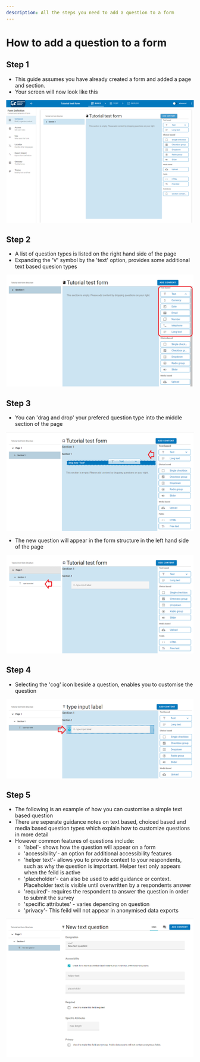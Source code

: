 ```yaml
---
description: All the steps you need to add a question to a form
---
```


# How to add a question to a form

## Step 1

* This guide assumes you have already created a form and added a page and section.
* Your screen will now look like this

![Screenshot showing a blank section](<../../.gitbook/assets/image (287).png>)

## Step 2

* A list of question types is listed on the right hand side of the page
* Expanding the 'V' symbol by the 'text' option, provides some additional text based quesion types

![Screenshot showing additional text based question types](<../../.gitbook/assets/image (288).png>)

## Step 3

* You can 'drag and drop' your prefered question type into the middle section of the page

![Screenshot showing a 'text' question being added to 'section 1'](<../../.gitbook/assets/image (289).png>)

* The new question will appear in the form structure in the left hand side of the page

![](<../../.gitbook/assets/image (291).png>)

## Step 4

* Selecting the 'cog' icon beside a question, enables you to customise the question

![](<../../.gitbook/assets/image (293).png>)

## Step 5

* The following is an example of how you can customise a simple text based question
* There are seperate guidance notes on text based, choiced based and media based question types which explain how to customize questions in more detail
* However common features of questions include:
  * 'label'- shows how the question will appear on a form
  * 'accessibility'- an option for additional accessibility features
  * 'helper text'- allows you to provide context to your respondents, such as why the question is important.   Helper text only appears when the feild is active
  * 'placeholder'- can also be used to add guidance or context.  Placeholder text is visible until overwritten by a respondents answer
  * 'required'- requires the respondent to answer the question in order to submit the survey
  * 'specific attributes' - varies depending on question
  * 'privacy'- This feild will not appear in anonymised data exports&#x20;

![](<../../.gitbook/assets/image (295).png>)
